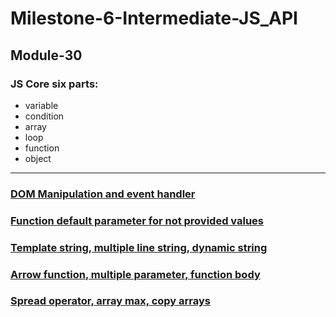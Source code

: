 # Milestone-6-Intermediate-JS_API

## Module-30
###  JS Core six parts:
* variable
* condition
* array
* loop
* function
* object
<hr>

### <a href="https://github.com/Polin-Rahman/Milestone-6-Intermediate-JS_API/tree/main/module-30/dom-manipulation" target="_blank">DOM Manipulation and event handler</a>
### <a href="https://github.com/Polin-Rahman/Milestone-6-Intermediate-JS_API/tree/main/module-30/default-parameter" target="_blank">Function default parameter for not provided values</a>
### <a href="https://github.com/Polin-Rahman/Milestone-6-Intermediate-JS_API/tree/main/module-30/template-string" target="_blank">Template string, multiple line string, dynamic string</a>
### <a href="https://github.com/Polin-Rahman/Milestone-6-Intermediate-JS_API/tree/main/module-30/arrow-function" target="_blank">Arrow function, multiple parameter, function body
</a>

### <a href="https://github.com/Polin-Rahman/Milestone-6-Intermediate-JS_API/tree/main/module-30/spread-operator" target="_blank">Spread operator, array max, copy arrays
</a>


